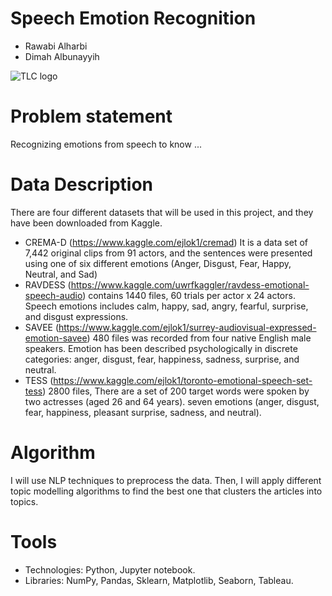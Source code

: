 # Speech Emotion Recognition
* Rawabi Alharbi
* Dimah Albunayyih

![TLC logo](https://cdnnarabic1.img.sputniknews.com/img/102726/67/1027266737_0:0:3499:1892_1000x541_80_0_0_af3156c0939d0446d12aef0e5703589a.jpg)

# Problem statement
Recognizing emotions from speech to know ...

# Data Description
There are four different datasets that will be used in this project, and they have been downloaded from Kaggle.
* CREMA-D (https://www.kaggle.com/ejlok1/cremad)
It is a data set of 7,442 original clips from 91 actors, and the sentences were presented using one of six different emotions (Anger, Disgust, Fear, Happy, Neutral, and Sad)
* RAVDESS (https://www.kaggle.com/uwrfkaggler/ravdess-emotional-speech-audio)
contains 1440 files, 60 trials per actor x 24 actors. Speech emotions includes calm, happy, sad, angry, fearful, surprise, and disgust expressions. 
* SAVEE (https://www.kaggle.com/ejlok1/surrey-audiovisual-expressed-emotion-savee)
480 files was recorded from four native English male speakers. Emotion has been described psychologically in discrete categories: anger, disgust, fear, happiness, sadness, surprise, and neutral.
* TESS (https://www.kaggle.com/ejlok1/toronto-emotional-speech-set-tess)
2800 files, There are a set of 200 target words were spoken by two actresses (aged 26 and 64 years). seven emotions (anger, disgust, fear, happiness, pleasant surprise, sadness, and neutral).

# Algorithm
I will use NLP techniques to preprocess the data. Then, I will apply different topic modelling algorithms to find the best one that clusters the articles into topics.

# Tools
* Technologies: Python, Jupyter notebook.
* Libraries: NumPy, Pandas, Sklearn, Matplotlib, Seaborn, Tableau.
